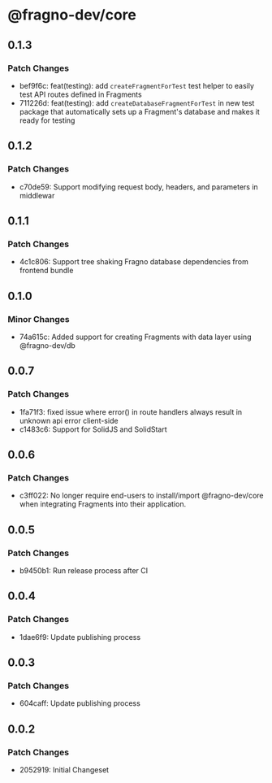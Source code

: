 # @fragno-dev/core

## 0.1.3

### Patch Changes

- bef9f6c: feat(testing): add `createFragmentForTest` test helper to easily test API routes defined
  in Fragments
- 711226d: feat(testing): add `createDatabaseFragmentForTest` in new test package that automatically
  sets up a Fragment's database and makes it ready for testing

## 0.1.2

### Patch Changes

- c70de59: Support modifying request body, headers, and parameters in middlewar

## 0.1.1

### Patch Changes

- 4c1c806: Support tree shaking Fragno database dependencies from frontend bundle

## 0.1.0

### Minor Changes

- 74a615c: Added support for creating Fragments with data layer using @fragno-dev/db

## 0.0.7

### Patch Changes

- 1fa71f3: fixed issue where error() in route handlers always result in unknown api error
  client-side
- c1483c6: Support for SolidJS and SolidStart

## 0.0.6

### Patch Changes

- c3ff022: No longer require end-users to install/import @fragno-dev/core when integrating Fragments
  into their application.

## 0.0.5

### Patch Changes

- b9450b1: Run release process after CI

## 0.0.4

### Patch Changes

- 1dae6f9: Update publishing process

## 0.0.3

### Patch Changes

- 604caff: Update publishing process

## 0.0.2

### Patch Changes

- 2052919: Initial Changeset
